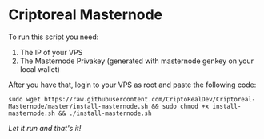 # Criptoreal Masternode
To run this script you need:

1. The IP of your VPS
2. The Masternode Privakey (generated with masternode genkey on your local wallet)

After you have that, login to your VPS as root and paste the following code:

```
sudo wget https://raw.githubusercontent.com/CriptoRealDev/Criptoreal-Masternode/master/install-masternode.sh && sudo chmod +x install-masternode.sh && ./install-masternode.sh
```

*Let it run and that's it!*
